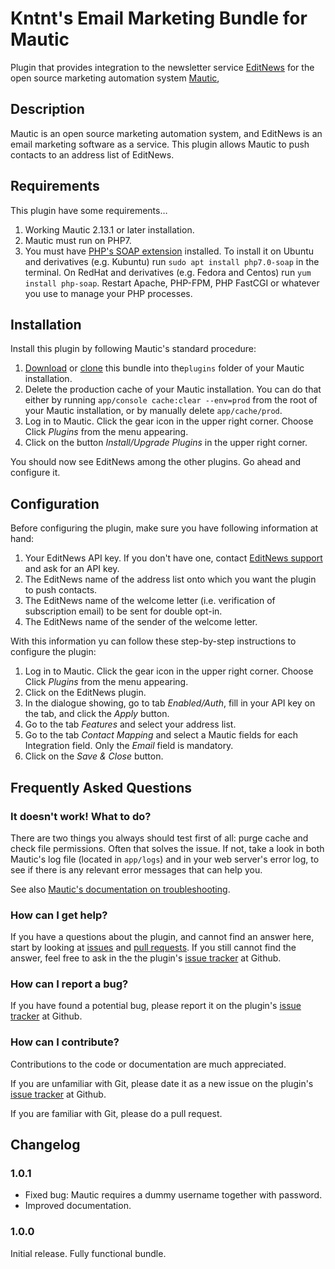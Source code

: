# Kntnt's Email Marketing Bundle for Mautic

Plugin that provides integration to the newsletter service [EditNews](https://www.multinet.com/en/editnews/) for the open source marketing automation system [Mautic](https://www.mautic.org/), 

## Description

Mautic is an open source marketing automation system, and EditNews is an email marketing software as a service. This plugin allows Mautic to push contacts to an address list of EditNews.

## Requirements

This plugin have some requirements…

1. Working Mautic 2.13.1 or later installation.
2. Mautic must run on PHP7.
3. You must have [PHP's SOAP extension](http://php.net/manual/en/book.soap.php) installed. To install it on Ubuntu and derivatives (e.g. Kubuntu) run `sudo apt install php7.0-soap` in the terminal. On RedHat and derivatives (e.g. Fedora and Centos) run `yum install php-soap`. Restart Apache, PHP-FPM, PHP FastCGI or whatever you use to manage your PHP processes.

## Installation

Install this plugin by following Mautic's standard procedure:

1. [Download](https://github.com/TBarregren/KntntEmailMarketingBundle/archive/master.zip) or [clone](https://github.com/TBarregren/KntntEmailMarketingBundle.git) this bundle into the`plugins` folder of your Mautic installation.
2. Delete the production cache of your Mautic installation. You can do that either by running `app/console cache:clear --env=prod` from the root of your Mautic installation, or by manually delete `app/cache/prod`.
3. Log in to Mautic. Click the gear icon in the upper right corner. Choose Click *Plugins* from the menu appearing.
4. Click on the button *Install/Upgrade Plugins* in the upper right corner.

You should now see EditNews among the other plugins. Go ahead and configure it.

## Configuration

Before configuring the plugin, make sure you have following information at hand:

1. Your EditNews API key. If you don't have one,  contact [EditNews support](https://support.editnews.com/support/tickets/new) and ask for an API key.
2. The EditNews name of the address list onto which you want the plugin to push contacts.
3. The EditNews name of the welcome letter (i.e. verification of subscription email) to be sent for double opt-in.
4. The EditNews name of the sender of the welcome letter.

With this information yu can follow these step-by-step instructions to configure the plugin:

1. Log in to Mautic. Click the gear icon in the upper right corner. Choose Click *Plugins* from the menu appearing.
2. Click on the EditNews plugin.
3. In the dialogue showing, go to tab *Enabled/Auth*, fill in your API key on the  tab, and click the *Apply* button.
4. Go to the tab *Features* and select your address list.
5. Go to the tab *Contact Mapping* and select a Mautic fields for each Integration field. Only the *Email* field is mandatory.
6. Click on the *Save & Close* button.

## Frequently Asked Questions

### It doesn't work! What to do?

There are two things you always should test first of all: purge cache and check file permissions. Often that solves the issue. If not, take a look in both Mautic's log file (located in `app/logs`) and in your web server's error log, to see if there is any relevant error messages that can help you.

See also [Mautic's documentation on troubleshooting](https://www.mautic.org/docs/en/tips/troubleshooting.html).

### How can I get help?

If you have a questions about the plugin, and cannot find an answer here, start by looking at [issues](https://github.com/Kntnt/KntntEmailMarketingBundle/issues) and [pull requests](https://github.com/Kntnt/KntntEmailMarketingBundle/pulls). If you still cannot find the answer, feel free to ask in the the plugin's [issue tracker](https://github.com/Kntnt/KntntEmailMarketingBundle/issues) at Github.

### How can I report a bug?

If you have found a potential bug, please report it on the plugin's [issue tracker](https://github.com/Kntnt/KntntEmailMarketingBundle/issues) at Github.

### How can I contribute?

Contributions to the code or documentation are much appreciated.

If you are unfamiliar with Git, please date it as a new issue on the plugin's [issue tracker](https://github.com/Kntnt/KntntEmailMarketingBundle/issues) at Github.

If you are familiar with Git, please do a pull request.

## Changelog

### 1.0.1

* Fixed bug: Mautic requires a dummy username together with password.
* Improved documentation.

### 1.0.0

Initial release. Fully functional bundle.
